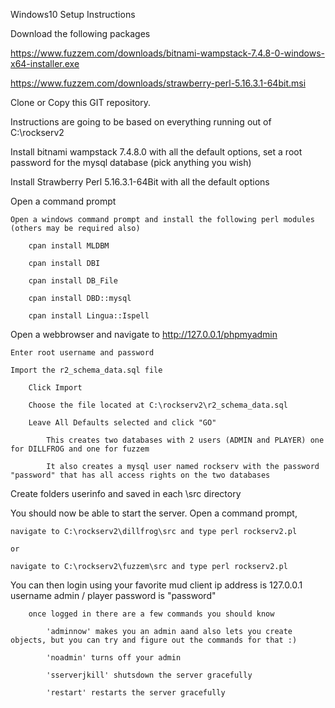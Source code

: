 Windows10 Setup Instructions

Download the following packages

https://www.fuzzem.com/downloads/bitnami-wampstack-7.4.8-0-windows-x64-installer.exe

https://www.fuzzem.com/downloads/strawberry-perl-5.16.3.1-64bit.msi

Clone or Copy this GIT repository. 

Instructions are going to be based on everything running out of C:\rockserv2

Install bitnami wampstack 7.4.8.0 with all the default options, set a root password for the mysql database (pick anything you wish)

Install Strawberry Perl 5.16.3.1-64Bit with all the default options

Open a command prompt

	Open a windows command prompt and install the following perl modules (others may be required also)
	
		cpan install MLDBM
	
		cpan install DBI
	
		cpan install DB_File
	
		cpan install DBD::mysql
		
		cpan install Lingua::Ispell
		
Open a webbrowser and navigate to http://127.0.0.1/phpmyadmin

	Enter root username and password

	Import the r2_schema_data.sql file
		
		Click Import
		
		Choose the file located at C:\rockserv2\r2_schema_data.sql
		
		Leave All Defaults selected and click "GO"
		
			This creates two databases with 2 users (ADMIN and PLAYER) one for DILLFROG and one for fuzzem

			It also creates a mysql user named rockserv with the password "password" that has all access rights on the two databases
			
Create folders userinfo and saved in each \src directory
			
You should now be able to start the server. Open a command prompt, 

	navigate to C:\rockserv2\dillfrog\src and type perl rockserv2.pl
	
	or 
	
	navigate to C:\rockserv2\fuzzem\src and type perl rockserv2.pl
	
You can then login using your favorite mud client 
		ip address is 127.0.0.1 
		username admin / player
		password is "password"
		
		once logged in there are a few commands you should know
			
			'adminnow' makes you an admin aand also lets you create objects, but you can try and figure out the commands for that :)
			
			'noadmin' turns off your admin
			
			'sserverjkill' shutsdown the server gracefully
			
			'restart' restarts the server gracefully
			

<!--
*** Thanks for checking out this README Template. If you have a suggestion that would
*** make this better, please fork the repo and create a pull request or simply open
*** an issue with the tag "enhancement".
*** Thanks again! Now go create something AMAZING! :D
***
***
***
*** To avoid retyping too much info. Do a search and replace for the following:
*** github_username, repo, twitter_handle, email
-->
<!--

https://www.fuzzem.com/downloads/bitnami-wampstack-7.4.8-0-windows-x64-installer.exe
https://www.fuzzem.com/downloads/strawberry-perl-5.16.3.1-64bit.msi

-->



<!-- PROJECT SHIELDS -->
<!--
*** I'm using markdown "reference style" links for readability.
*** Reference links are enclosed in brackets [ ] instead of parentheses ( ).
*** See the bottom of this document for the declaration of the reference variables
*** for contributors-url, forks-url, etc. This is an optional, concise syntax you may use.
*** https://www.markdownguide.org/basic-syntax/#reference-style-links
-->
<!--
[![Contributors][contributors-shield]][contributors-url]
[![Forks][forks-shield]][forks-url]
[![Stargazers][stars-shield]][stars-url]
[![Issues][issues-shield]][issues-url]
[![MIT License][license-shield]][license-url]
[![LinkedIn][linkedin-shield]][linkedin-url]

-->


<!-- PROJECT LOGO -->
<!--
<br />
<p align="center">
  <a href="https://github.com/github_username/repo">
    <img src="images/logo.png" alt="Logo" width="80" height="80">
  </a>

  <h3 align="center">YOUR_TITLE</h3>

  <p align="center">
    YOUR_SHORT_DESCRIPTION
    <br />
    <a href="https://github.com/github_username/repo"><strong>Explore the docs »</strong></a>
    <br />
    <br />
    <a href="https://github.com/github_username/repo">View Demo</a>
    ·
    <a href="https://github.com/github_username/repo/issues">Report Bug</a>
    ·
    <a href="https://github.com/github_username/repo/issues">Request Feature</a>
  </p>
</p>
-->

<!-- TABLE OF CONTENTS -->
<!--
## Table of Contents

* [About the Project](#about-the-project)
  * [Built With](#built-with)
* [Getting Started](#getting-started)
  * [Prerequisites](#prerequisites)
  * [Installation](#installation)
* [Usage](#usage)
* [Roadmap](#roadmap)
* [Contributing](#contributing)
* [License](#license)
* [Contact](#contact)
* [Acknowledgements](#acknowledgements)



<!-- ABOUT THE PROJECT -->
<!--
## About The Project

[![Product Name Screen Shot][product-screenshot]](https://example.com)

Here's a blank template to get started:
**To avoid retyping too much info. Do a search and replace with your text editor for the following:**
`github_username`, `repo`, `twitter_handle`, `email`


### Built With

* []()
* []()
* []()

-->

<!-- GETTING STARTED -->
<!--
## Getting Started

To get a local copy up and running follow these simple steps.

### Prerequisites

This is an example of how to list things you need to use the software and how to install them.
* npm
```sh
npm install npm@latest -g
```

### Installation
 
1. Clone the repo
```sh
git clone https://github.com/github_username/repo.git
```
2. Install NPM packages
```sh
npm install
```


<!-- USAGE EXAMPLES -->
<!--
## Usage

Use this space to show useful examples of how a project can be used. Additional screenshots, code examples and demos work well in this space. You may also link to more resources.

_For more examples, please refer to the [Documentation](https://example.com)_


<!-- ROADMAP -->
<!--
## Roadmap

See the [open issues](https://github.com/github_username/repo/issues) for a list of proposed features (and known issues).


<!-- CONTRIBUTING -->
<!--
## Contributing

Contributions are what make the open source community such an amazing place to be learn, inspire, and create. Any contributions you make are **greatly appreciated**.

1. Fork the Project
2. Create your Feature Branch (`git checkout -b feature/AmazingFeature`)
3. Commit your Changes (`git commit -m 'Add some AmazingFeature'`)
4. Push to the Branch (`git push origin feature/AmazingFeature`)
5. Open a Pull Request



<!-- LICENSE -->
<!--
## License

Distributed under the MIT License. See `LICENSE` for more information.



<!-- CONTACT -->
<!--
## Contact

Your Name - [@twitter_handle](https://twitter.com/twitter_handle) - email

Project Link: [https://github.com/github_username/repo](https://github.com/github_username/repo)



<!-- ACKNOWLEDGEMENTS -->
<!--
## Acknowledgements

* []()
* []()
* []()





<!-- MARKDOWN LINKS & IMAGES -->
<!-- https://www.markdownguide.org/basic-syntax/#reference-style-links -->
<!--
[contributors-shield]: https://img.shields.io/github/contributors/othneildrew/Best-README-Template.svg?style=flat-square
[contributors-url]: https://github.com/othneildrew/Best-README-Template/graphs/contributors
[forks-shield]: https://img.shields.io/github/forks/othneildrew/Best-README-Template.svg?style=flat-square
[forks-url]: https://github.com/othneildrew/Best-README-Template/network/members
[stars-shield]: https://img.shields.io/github/stars/othneildrew/Best-README-Template.svg?style=flat-square
[stars-url]: https://github.com/othneildrew/Best-README-Template/stargazers
[issues-shield]: https://img.shields.io/github/issues/othneildrew/Best-README-Template.svg?style=flat-square
[issues-url]: https://github.com/othneildrew/Best-README-Template/issues
[license-shield]: https://img.shields.io/github/license/othneildrew/Best-README-Template.svg?style=flat-square
[license-url]: https://github.com/othneildrew/Best-README-Template/blob/master/LICENSE.txt
[linkedin-shield]: https://img.shields.io/badge/-LinkedIn-black.svg?style=flat-square&logo=linkedin&colorB=555
[linkedin-url]: https://linkedin.com/in/othneildrew
[product-screenshot]: images/screenshot.png
-->